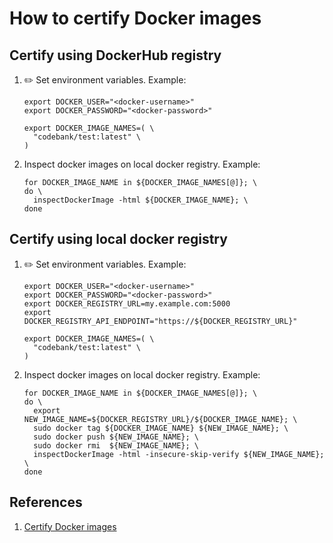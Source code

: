 # How to certify Docker images

## Certify using DockerHub registry

1. :pencil2: Set environment variables.  Example:

    ```console
    export DOCKER_USER="<docker-username>"
    export DOCKER_PASSWORD="<docker-password>"

    export DOCKER_IMAGE_NAMES=( \
      "codebank/test:latest" \
    )
    ```

1. Inspect docker images on local docker registry.  Example:

    ```console
    for DOCKER_IMAGE_NAME in ${DOCKER_IMAGE_NAMES[@]}; \
    do \
      inspectDockerImage -html ${DOCKER_IMAGE_NAME}; \
    done
    ```

## Certify using local docker registry

1. :pencil2: Set environment variables.  Example:

    ```console
    export DOCKER_USER="<docker-username>"
    export DOCKER_PASSWORD="<docker-password>"
    export DOCKER_REGISTRY_URL=my.example.com:5000
    export DOCKER_REGISTRY_API_ENDPOINT="https://${DOCKER_REGISTRY_URL}"

    export DOCKER_IMAGE_NAMES=( \
      "codebank/test:latest" \
    )
    ```

1. Inspect docker images on local docker registry.  Example:

    ```console
    for DOCKER_IMAGE_NAME in ${DOCKER_IMAGE_NAMES[@]}; \
    do \
      export NEW_IMAGE_NAME=${DOCKER_REGISTRY_URL}/${DOCKER_IMAGE_NAME}; \
      sudo docker tag ${DOCKER_IMAGE_NAME} ${NEW_IMAGE_NAME}; \
      sudo docker push ${NEW_IMAGE_NAME}; \
      sudo docker rmi  ${NEW_IMAGE_NAME}; \
      inspectDockerImage -html -insecure-skip-verify ${NEW_IMAGE_NAME}; \
    done
    ```

## References

1. [Certify Docker images](https://docs.docker.com/docker-hub/publish/certify-images/)
